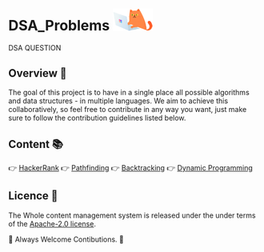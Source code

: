  # DSA_Problems <img src="https://github.com/ralphcoder/pessonal/blob/master/photoes/giphy.gif" width="80"/>

DSA QUESTION

## Overview 🖖

The goal of this project is to have in a single place all possible algorithms and data structures - in multiple languages. We aim to achieve this collaboratively, so feel free to contribute in any way you want, just make sure to follow the contribution guidelines listed below.

## Content 📚
👉 [HackerRank](https://github.com/swastikbaithalu/DSA_Problems-/tree/main/HackerRank)
👉 [Pathfinding](https://github.com/swastikbaithalu/DSA_Problems-/tree/main/Pathfinding)
👉 [Backtracking](https://github.com/swastikbaithalu/DSA_Problems-/tree/main/backtracking)
👉 [Dynamic Programming](https://github.com/swastikbaithalu/DSA_Problems-/tree/main/dp)

## Licence 📱
The Whole content management system is released under the under terms of the [Apache-2.0 license](https://github.com/swastikbaithalu/DSA_Problems-/blob/main/LICENSE).

👋 Always Welcome Contibutions. 👋
